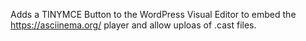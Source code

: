 Adds a TINYMCE Button to the WordPress Visual Editor to embed the https://asciinema.org/ player and allow uploas of .cast files.
